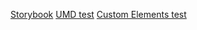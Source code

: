 [Storybook](https://juryaveryanov.github.io/components-lib/storybook/)
[UMD test](https://juryaveryanov.github.io/components-lib/custom-elements/)
[Custom Elements test](https://juryaveryanov.github.io/components-lib/umd/)